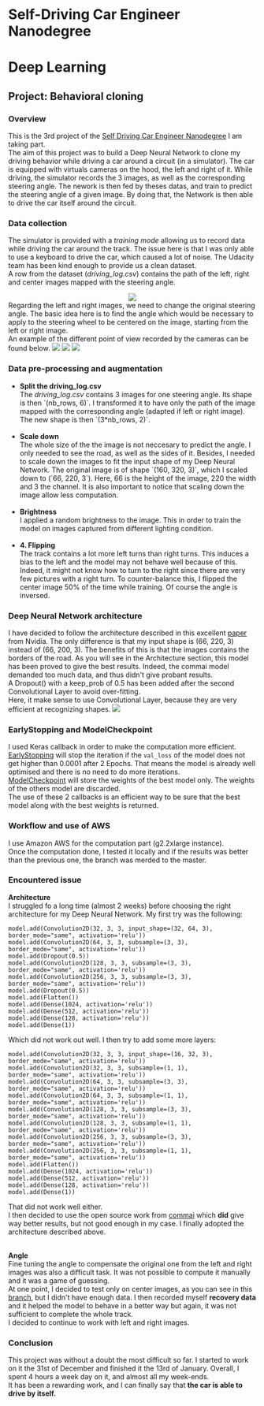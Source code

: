 # Self-Driving Car Engineer Nanodegree
# Deep Learning
## Project: Behavioral cloning

### Overview
This is the 3rd project of the <a href="https://www.udacity.com/course/self-driving-car-engineer-nanodegree--nd013">Self Driving Car Engineer Nanodegree</a> I am taking part. <br>
The aim of this project was to build a Deep Neural Network to clone my driving behavior while driving a car around a circuit (in a simulator). The car is equipped with virtuals cameras on the hood, the left and right of it. While driving, the simulator records the 3 images, as well as the corresponding steering angle. The nework is then fed by theses datas, and train to predict the steering angle of a given image. 
By doing that, the Network is then able to drive the car itself around the circuit. 

### Data collection
The simulator is provided with a <i>training mode</i> allowing us to record data while driving the car around the track. The issue here is that I was only able to use a keyboard to drive the car, which caused a lot of noise. The Udacity team has been kind enough to provide us a clean dataset. <br/>
A row from the dataset (<i>driving_log.csv</i>) contains the path of the left, right and center images mapped with the steering angle.<br/>
<center><img src="readme_imgs/driving_log.png"></center>
Regarding the left and right images, we need to change the original steering angle. The basic idea here is to find the angle which would be necessary to apply to the steering wheel to be centered on the image, starting from the left or right image. <br>
An example of the different point of view recorded by the cameras can be found below.
<img src="readme_imgs/left_pov.jpg"> <img src="readme_imgs/center_pov.jpg"> <img src="readme_imgs/right_pov.jpg">

### Data pre-processing and augmentation
<ul>
	<li><b>Split the driving_log.csv</b></li> 
	The <i>driving_log.csv</i> contains 3 images for one steering angle. Its shape is then `(nb_rows, 6)`. I transformed it to have only the path of the image mapped with the corresponding angle (adapted if left or right image). The new shape is then `(3*nb_rows, 2)`. <br/> <br/>
	<li><b>Scale down</b></li> 
	The whole size of the the image is not neccesary to predict the angle. I only needed to see the road, as well as the sides of it. Besides, I needed to scale down the images to fit the input shape of my Deep Neural Network. The original image is of shape `(160, 320, 3)`, which I scaled down to (`66, 220, 3`). Here, 66 is the height of the image, 220 the width and 3 the channel. 
	It is also important to notice that scaling down the image allow less computation. <br/> <br/>
	<li><b>Brightness</b></li> 
	I applied a random brightness to the image. This in order to train the model on images captured from different lighting condition.<br/> <br/>
	<li><b>4. Flipping</b></li> 
	The track contains a lot more left turns than right turns. This induces a bias to the left and the model may not behave well because of this. Indeed, it might not know how to turn to the right since there are very few pictures with a right turn. To counter-balance this, I flipped the center image 50% of the time while training. Of course the angle is inversed. 
</ul>


### Deep Neural Network architecture
I have decided to follow the architecture described in this excellent [paper](https://arxiv.org/pdf/1604.07316v1.pdf) from Nvidia. The only difference is that my input shape is (66, 220, 3) instead of (66, 200, 3). The benefits of this is that the images contains the borders of the road. As you will see in the Architecture section, this model has been proved to give the best results. Indeed, the commai model demanded too much data, and thus didn't give probant results.  <br>
A Dropout() with a keep_prob of 0.5 has been added after the second Convolutional Layer to avoid over-fitting. <br>
Here, it make sense to use Convolutional Layer, because they are very efficient at recognizing shapes. <img src="readme_imgs/network.png">

### EarlyStopping and ModelCheckpoint 
I used Keras callback in order to make the computation more efficient. <br>
[EarlyStopping](https://keras.io/callbacks/#earlystopping) will stop the iteration if the `val_loss` of the model does not get higher than 0.0001 after 2 Epochs. That means the model is already well optimised and there is no need to do more iterations. <br>
[ModelCheckpoint](https://keras.io/callbacks/#modelcheckpoint) will store the weights of the best model only. The weights of the others model are discarded.  <br>
The use of these 2 callbacks is an efficient way to be sure that the best model along with the best weights is returned. 

### Workflow and use of AWS
I use Amazon AWS for the computation part (g2.2xlarge instance). <br>
Once the computation done, I tested it locally and if the results was better than the previous one, the branch was merded to the master. 

### Encountered issue
<b>Architecture</b> <br>
	I struggled fo a long time (almost 2 weeks) before choosing the right architecture for my Deep Neural Network.
	My first try was the following: 

    model.add(Convolution2D(32, 3, 3, input_shape=(32, 64, 3), border_mode="same", activation='relu'))
    model.add(Convolution2D(64, 3, 3, subsample=(3, 3), border_mode="same", activation='relu'))
    model.add(Dropout(0.5))
    model.add(Convolution2D(128, 3, 3, subsample=(3, 3), border_mode="same", activation='relu'))
    model.add(Convolution2D(256, 3, 3, subsample=(3, 3), border_mode="same", activation='relu'))
    model.add(Dropout(0.5))
    model.add(Flatten())
    model.add(Dense(1024, activation='relu'))
    model.add(Dense(512, activation='relu'))
    model.add(Dense(128, activation='relu'))
    model.add(Dense(1))
    
	
Which did not work out well. I then try to add some more layers: 
	
	model.add(Convolution2D(32, 3, 3, input_shape=(16, 32, 3), border_mode="same", activation='relu'))
	model.add(Convolution2D(32, 3, 3, subsample=(1, 1), border_mode="same", activation='relu'))
	model.add(Convolution2D(64, 3, 3, subsample=(3, 3), border_mode="same", activation='relu'))
	model.add(Convolution2D(64, 3, 3, subsample=(1, 1), border_mode="same", activation='relu'))
	model.add(Convolution2D(128, 3, 3, subsample=(3, 3), border_mode="same", activation='relu'))
	model.add(Convolution2D(128, 3, 3, subsample=(1, 1), border_mode="same", activation='relu'))
	model.add(Convolution2D(256, 3, 3, subsample=(3, 3), border_mode="same", activation='relu'))
	model.add(Convolution2D(256, 3, 3, subsample=(1, 1), border_mode="same", activation='relu'))
	model.add(Flatten())
	model.add(Dense(1024, activation='relu'))
	model.add(Dense(512, activation='relu'))
	model.add(Dense(128, activation='relu'))
	model.add(Dense(1))

That did not work well either. <br>
I then decided to use the open source work from [commai](https://github.com/commaai/research/blob/master/train_steering_model.py) which **did** give way better results, but not good enough in my case. I finally adopted the architecture described above. <br/> <br/>
	
<b>Angle</b> <br>
	Fine tuning the angle to compensate the original one from the left and right images was also a difficult task. It was not possible to compute it manually and it was a game of guessing. <br>
	At one point, I decided to test only on center images, as you can see in this [branch](https://github.com/Mornor/CarND-Behavioral-cloning/tree/only_center), but I didn't have enough data. I then recorded myself **recovery data** and it helped the model to behave in a better way but again, it was not sufficient to complete the whole track. <br>
	I decided to continue to work with left and right images.

### Conclusion
This project was without a doubt the most difficult so far. I started to work on it the 31st of December and finished it the 13rd of January. Overall, I spent 4 hours a week day  on it, and almost all my week-ends. <br>
It has been a rewarding work, and I can finally say that <b>the car is able to drive by itself.<b> 